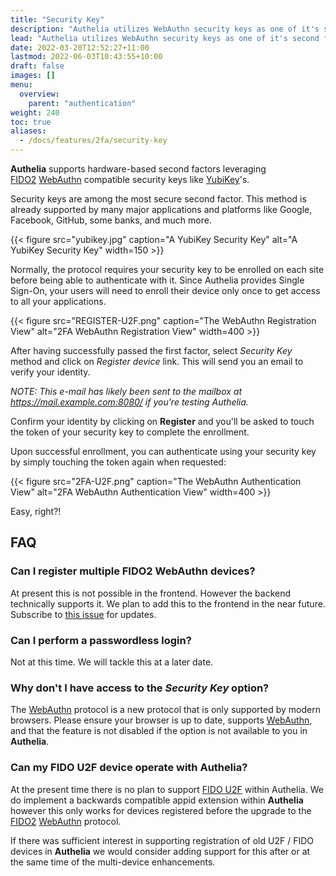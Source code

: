 ```yaml
---
title: "Security Key"
description: "Authelia utilizes WebAuthn security keys as one of it's second factor authentication methods."
lead: "Authelia utilizes WebAuthn security keys as one of it's second factor authentication methods."
date: 2022-03-20T12:52:27+11:00
lastmod: 2022-06-03T10:43:55+10:00
draft: false
images: []
menu:
  overview:
    parent: "authentication"
weight: 240
toc: true
aliases:
  - /docs/features/2fa/security-key
---
```


__Authelia__ supports hardware-based second factors leveraging [FIDO2]&nbsp;[WebAuthn] compatible security keys like
[YubiKey]'s.

Security keys are among the most secure second factor. This method is already supported by many major applications and
platforms like Google, Facebook, GitHub, some banks, and much more.

{{< figure src="yubikey.jpg" caption="A YubiKey Security Key" alt="A YubiKey Security Key" width=150 >}}

Normally, the protocol requires your security key to be enrolled on each site before being able to authenticate with it.
Since Authelia provides Single Sign-On, your users will need to enroll their device only once to get access to all your
applications.

{{< figure src="REGISTER-U2F.png" caption="The WebAuthn Registration View" alt="2FA WebAuthn Registration View" width=400 >}}

After having successfully passed the first factor, select *Security Key* method and click on *Register device* link.
This will send you an email to verify your identity.

*NOTE: This e-mail has likely been sent to the mailbox at https://mail.example.com:8080/ if you're testing Authelia.*

Confirm your identity by clicking on __Register__ and you'll be asked to touch the token of your security key to
complete the enrollment.

Upon successful enrollment, you can authenticate using your security key by simply touching the token again when
requested:

{{< figure src="2FA-U2F.png" caption="The WebAuthn Authentication View" alt="2FA WebAuthn Authentication View" width=400 >}}

Easy, right?!

## FAQ

### Can I register multiple FIDO2 WebAuthn devices?

At present this is not possible in the frontend. However the backend technically supports it. We plan to add this to the
frontend in the near future. Subscribe to [this issue](https://github.com/authelia/authelia/issues/275) for updates.

### Can I perform a passwordless login?

Not at this time. We will tackle this at a later date.

### Why don't I have access to the *Security Key* option?

The [WebAuthn] protocol is a new protocol that is only supported by modern browsers. Please ensure your browser is up to
date, supports [WebAuthn], and that the feature is not disabled if the option is not available to you in __Authelia__.

### Can my FIDO U2F device operate with Authelia?

At the present time there is no plan to support [FIDO U2F] within Authelia. We do implement a backwards compatible appid
extension within __Authelia__ however this only works for devices registered before the upgrade to the [FIDO2]&nbsp;[WebAuthn]
protocol.

If there was sufficient interest in supporting registration of old U2F / FIDO devices in __Authelia__ we would consider
adding support for this after or at the same time of the multi-device enhancements.

[FIDO U2F]: https://www.yubico.com/authentication-standards/fido-u2f/
[FIDO2]: https://www.yubico.com/authentication-standards/fido2/
[WebAuthn]: https://www.yubico.com/authentication-standards/webauthn/
[YubiKey]: https://www.yubico.com/products/yubikey-5-overview/
